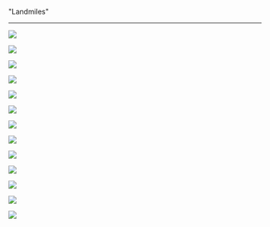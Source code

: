 

 "Landmiles"


---
![](./pilt6.jpg)











![](./pilt9.jpg)










![](./pilt11.jpg)











![](./pilt12.jpg)










![](./pilt13.jpg)











![](./pilt14.jpg)











![](./pilt15.jpg)









![](./pilt16.jpg)










![](./pilt18.jpg)









![](./pilt19.jpg)









![](./pilt20.jpg)









![](./pilt21.jpg)









![](./pilt22.jpg)
